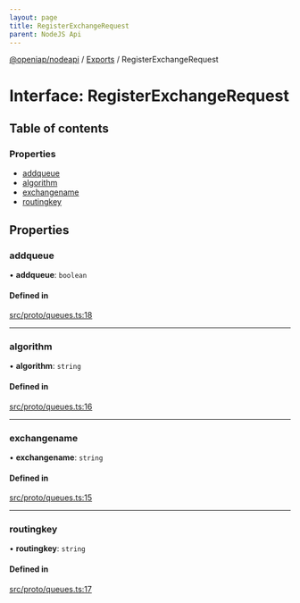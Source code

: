 ```yaml
---
layout: page
title: RegisterExchangeRequest
parent: NodeJS Api
---
```

[@openiap/nodeapi](../README.html#) / [Exports](../modules.html#) / RegisterExchangeRequest

# Interface: RegisterExchangeRequest

## Table of contents

### Properties

- [addqueue](RegisterExchangeRequest.html##addqueue)
- [algorithm](RegisterExchangeRequest.html##algorithm)
- [exchangename](RegisterExchangeRequest.html##exchangename)
- [routingkey](RegisterExchangeRequest.html##routingkey)

## Properties

### addqueue

• **addqueue**: `boolean`

#### Defined in

[src/proto/queues.ts:18](https://github.com/openiap/nodeapi/blob/a6b5438/src/proto/queues.ts#L18)

___

### algorithm

• **algorithm**: `string`

#### Defined in

[src/proto/queues.ts:16](https://github.com/openiap/nodeapi/blob/a6b5438/src/proto/queues.ts#L16)

___

### exchangename

• **exchangename**: `string`

#### Defined in

[src/proto/queues.ts:15](https://github.com/openiap/nodeapi/blob/a6b5438/src/proto/queues.ts#L15)

___

### routingkey

• **routingkey**: `string`

#### Defined in

[src/proto/queues.ts:17](https://github.com/openiap/nodeapi/blob/a6b5438/src/proto/queues.ts#L17)
